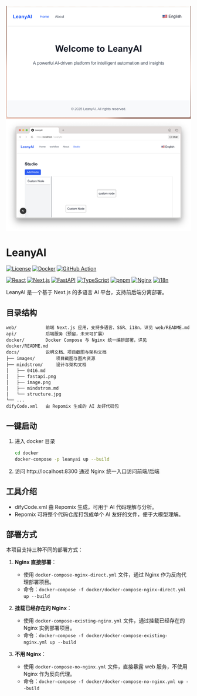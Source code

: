 ![Mainpage](docs/images/image.png)
![Mainpage](docs/images/workflow.png)

# LeanyAI
[![License](https://img.shields.io/badge/license-MIT-blue.svg)](LICENSE)
[![Docker](https://img.shields.io/badge/Docker-Supported-blue)](https://hub.docker.com/r/YOUR_DOCKER_IMAGE)
[![GitHub Action](https://github.com/MouYongli/LeanyAI/actions/workflows/check-dev.yml/badge.svg)](https://github.com/MouYongli/LeanyAI/actions/workflows/check-dev.yml)


[![React](https://img.shields.io/badge/React-18.x-61dafb?logo=react)](https://react.dev/)
[![Next.js](https://img.shields.io/badge/Next.js-14.x-black?logo=next.js)](https://nextjs.org/)
[![FastAPI](https://img.shields.io/badge/FastAPI-0.110+-009688?logo=fastapi)](https://fastapi.tiangolo.com/)
[![TypeScript](https://img.shields.io/badge/TypeScript-5.x-3178c6?logo=typescript)](https://www.typescriptlang.org/)
[![pnpm](https://img.shields.io/badge/pnpm-9.x-F69220?logo=pnpm)](https://pnpm.io/)
[![Nginx](https://img.shields.io/badge/Nginx-1.25+-009639?logo=nginx)](https://nginx.org/)
[![i18n](https://img.shields.io/badge/i18n-multilingual-blueviolet?logo=googletranslate)](https://www.i18next.com/)

LeanyAI 是一个基于 Next.js 的多语言 AI 平台，支持前后端分离部署。

## 目录结构
```
web/           前端 Next.js 应用，支持多语言、SSR、i18n，详见 web/README.md
api/           后端服务（预留，未来可扩展）
docker/        Docker Compose 与 Nginx 统一编排部署，详见 docker/README.md
docs/          说明文档、项目截图与架构文档
├── images/        项目截图与图片资源
├── mindstrom/     设计与架构文档
│   ├── 0416.md
│   ├── fastapi.png
│   ├── image.png
│   ├── mindstrom.md
│   └── structure.jpg
└── ...
difyCode.xml   由 Repomix 生成的 AI 友好代码包
```

## 一键启动
1. 进入 docker 目录
   ```bash
   cd docker
   docker-compose -p leanyai up --build
   ```
2. 访问 http://localhost:8300 通过 Nginx 统一入口访问前端/后端

## 工具介绍
- difyCode.xml 由 Repomix 生成，可用于 AI 代码理解与分析。
- Repomix 可将整个代码仓库打包成单个 AI 友好的文件，便于大模型理解。

## 部署方式

本项目支持三种不同的部署方式：

1. **Nginx 直接部署**：
   - 使用 `docker-compose-nginx-direct.yml` 文件，通过 Nginx 作为反向代理部署项目。
   - 命令：`docker-compose -f docker/docker-compose-nginx-direct.yml up --build`

2. **挂载已经存在的 Nginx**：
   - 使用 `docker-compose-existing-nginx.yml` 文件，通过挂载已经存在的 Nginx 实例部署项目。
   - 命令：`docker-compose -f docker/docker-compose-existing-nginx.yml up --build`

3. **不用 Nginx**：
   - 使用 `docker-compose-no-nginx.yml` 文件，直接暴露 web 服务，不使用 Nginx 作为反向代理。
   - 命令：`docker-compose -f docker/docker-compose-no-nginx.yml up --build`
